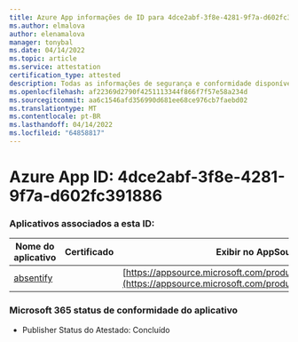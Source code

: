 ```yaml
---
title: Azure App informações de ID para 4dce2abf-3f8e-4281-9f7a-d602fc391886
ms.author: elmalova
author: elenamalova
manager: tonybal
ms.date: 04/14/2022
ms.topic: article
ms.service: attestation
certification_type: attested
description: Todas as informações de segurança e conformidade disponíveis para 4dce2abf-3f8e-4281-9f7a-d602fc391886.
ms.openlocfilehash: af22369d2790f4251113344f866f7f57e58a234d
ms.sourcegitcommit: aa6c1546afd356990d681ee68ce976cb7faebd02
ms.translationtype: MT
ms.contentlocale: pt-BR
ms.lasthandoff: 04/14/2022
ms.locfileid: "64858817"
---
```

# <a name="azure-app-id-4dce2abf-3f8e-4281-9f7a-d602fc391886"></a>Azure App ID: 4dce2abf-3f8e-4281-9f7a-d602fc391886


### <a name="apps-associated-with-this-id"></a>Aplicativos associados a esta ID:
| **Nome do aplicativo** | **Certificado** | **Exibir no AppSource** |
|--------------|---------------|-----------------------|
| [absentify](../forward/WA200003833.md) |  | [https://appsource.microsoft.com/product/office/WA200003833](https://appsource.microsoft.com/product/office/WA200003833) |

### <a name="microsoft-365-app-compliance-status"></a>Microsoft 365 status de conformidade do aplicativo
- Publisher Status do Atestado: Concluído
